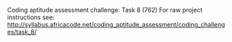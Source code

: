 Coding aptitude assessment challenge: Task 8 (762) For raw project instructions see: http://syllabus.africacode.net/coding_aptitude_assessment/coding_challenges/task_8/
